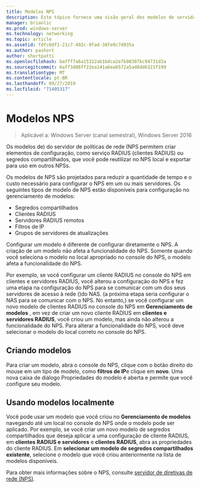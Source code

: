```yaml
---
title: Modelos NPS
description: Este tópico fornece uma visão geral dos modelos de servidor de políticas de rede no Windows Server 2016.
manager: brianlic
ms.prod: windows-server
ms.technology: networking
ms.topic: article
ms.assetid: fdfc0df1-21c7-492c-9fad-38fe9c7d935a
ms.author: pashort
author: shortpatti
ms.openlocfilehash: bafff7a6a15312ab1bdca2e7b98307bc94731d3a
ms.sourcegitcommit: 6aff3d88ff22ea141a6ea6572a5ad8dd6321f199
ms.translationtype: MT
ms.contentlocale: pt-BR
ms.lasthandoff: 09/27/2019
ms.locfileid: "71405317"
---
```

# <a name="nps-templates"></a>Modelos NPS

>Aplicável a: Windows Server (canal semestral), Windows Server 2016

Os modelos de\) do servidor de políticas de rede \(NPS permitem criar elementos de configuração, como serviço RADIUS \(clientes RADIUS\) ou segredos compartilhados, que você pode reutilizar no NPS local e exportar para uso em outros NPSs.

Os modelos de NPS são projetados para reduzir a quantidade de tempo e o custo necessário para configurar o NPS em um ou mais servidores. Os seguintes tipos de modelo de NPS estão disponíveis para configuração no gerenciamento de modelos:

- Segredos compartilhados
- Clientes RADIUS
- Servidores RADIUS remotos
- Filtros de IP
- Grupos de servidores de atualizações

Configurar um modelo é diferente de configurar diretamente o NPS. A criação de um modelo não afeta a funcionalidade do NPS. Somente quando você seleciona o modelo no local apropriado no console do NPS, o modelo afeta a funcionalidade do NPS. 

Por exemplo, se você configurar um cliente RADIUS no console do NPS em clientes e servidores RADIUS, você alterou a configuração do NPS e fez uma etapa na configuração do NPS para se comunicar com um dos seus servidores de acesso à rede \(\)do NAS. \(a próxima etapa seria configurar o NAS para se comunicar com o NPS. No entanto,\) se você configurar um novo modelo de clientes RADIUS no console do NPS em **Gerenciamento de modelos** , em vez de criar um novo cliente RADIUS em **clientes e servidores RADIUS**, você criou um modelo, mas ainda não alterou a funcionalidade do NPS. Para alterar a funcionalidade do NPS, você deve selecionar o modelo do local correto no console do NPS.

## <a name="creating-templates"></a>Criando modelos

Para criar um modelo, abra o console do NPS, clique com o botão direito do mouse em um tipo de modelo, como **filtros de IP**e clique em **novo**. Uma nova caixa de diálogo Propriedades do modelo é aberta e permite que você configure seu modelo.

## <a name="using-templates-locally"></a>Usando modelos localmente

Você pode usar um modelo que você criou no **Gerenciamento de modelos** navegando até um local no console do NPS onde o modelo pode ser aplicado. Por exemplo, se você criar um novo modelo de segredos compartilhados que deseja aplicar a uma configuração de cliente RADIUS, em **clientes RADIUS e servidores** e **clientes RADIUS**, abra as propriedades do cliente RADIUS. Em **selecionar um modelo de segredos compartilhados existente**, selecione o modelo que você criou anteriormente na lista de modelos disponíveis.

Para obter mais informações sobre o NPS, consulte [servidor de diretivas de rede (NPS)](nps-top.md).
